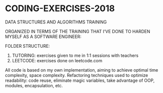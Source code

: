 # CODING-EXERCISES-2018
DATA STRUCTURES AND ALGORITHMS TRAINING

ORGANIZED IN TERMS OF THE TRAINING THAT I'VE DONE TO HARDEN MYSELF AS A SOFTWARE ENGINEER:

FOLDER STRUCTURE:

1. TUTORING: exercises given to me in 1:1 sessions with teachers
2. LEETCODE: exercises done on leetcode.com

All code is based on my own implementation, aiming to achieve optimal time complexity, space complexity.
Refactoring techniques used to optimize readability: code reuse, eliminate magic variables, take advantage of OOP, modules, encapsulation, etc.
